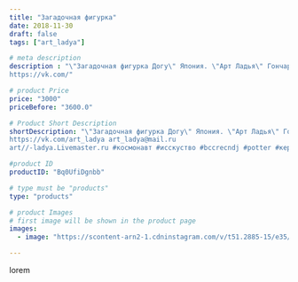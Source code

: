 ```yaml
---
title: "Загадочная фигурка"
date: 2018-11-30
draft: false
tags: ["art_ladya"]

# meta description
description : "\"Загадочная фигурка Догу\" Япония. \"Арт Ладья\" Гончарная мастерская в Нижнем Новгороде. Изготовление керамики и мастер//-классы по обучению. 
https://vk.com/"

# product Price
price: "3000"
priceBefore: "3600.0"

# Product Short Description
shortDescription: "\"Загадочная фигурка Догу\" Япония. \"Арт Ладья\" Гончарная мастерская в Нижнем Новгороде. Изготовление керамики и мастер//-классы по обучению. 
https://vk.com/art_ladya art_ladya@mail.ru 
art//-ladya.Livemaster.ru #космонавт #исскуство #bccrecndj #potter #керамикадляинтерьера #керамикаручнаяработа #гончарнаямастерская #керамиканазаказ #handmade #посудаизглины #керамика #гончарнаяпосуда #эксклюзивнаякерамика #dishes #decor #ceramicar #nntoday #claygoods #графин #earthenware #ceramic #design #догу #magic #ezoteric #ceramicart #японскаяфигурка #керамическаяфигурка #clay #авторскаякерамика"

#product ID
productID: "Bq0UfiDgnbb"

# type must be "products"
type: "products"

# product Images
# first image will be shown in the product page
images:
  - image: "https://scontent-arn2-1.cdninstagram.com/v/t51.2885-15/e35/46413959_141098176873538_6933906877109000723_n.jpg?tp=1&_nc_ht=scontent-arn2-1.cdninstagram.com&_nc_cat=102&_nc_ohc=ZzA0ZCgYwGAAX87k6Dn&ccb=7-4&oh=70da8b44cd1092993375764468cbe2e7&oe=6083B88A&_nc_sid=86f79a&ig_cache_key=MTkyNDI1MzA2ODU5NDE0OTA4Mw%3D%3D.2-ccb7-4"

---
```

lorem

